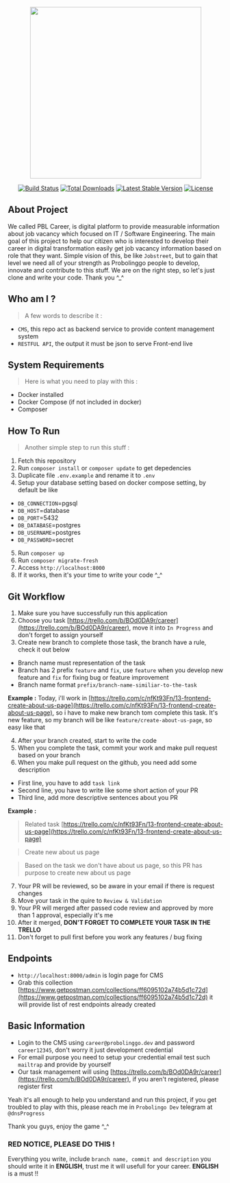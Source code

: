 <p align="center"><img src="https://res.cloudinary.com/dtfbvvkyp/image/upload/v1566331377/laravel-logolockup-cmyk-red.svg" width="400"></p>

<p align="center">
<a href="https://travis-ci.org/laravel/framework"><img src="https://travis-ci.org/laravel/framework.svg" alt="Build Status"></a>
<a href="https://packagist.org/packages/laravel/framework"><img src="https://poser.pugx.org/laravel/framework/d/total.svg" alt="Total Downloads"></a>
<a href="https://packagist.org/packages/laravel/framework"><img src="https://poser.pugx.org/laravel/framework/v/stable.svg" alt="Latest Stable Version"></a>
<a href="https://packagist.org/packages/laravel/framework"><img src="https://poser.pugx.org/laravel/framework/license.svg" alt="License"></a>
</p>

## About Project
We called PBL Career, is digital platform to provide measurable information about job vacancy which focused on IT / Software Engineering. The main goal of this project to help our citizen who is interested to develop their career in digital transformation easily get job vacancy information based on role that they want. Simple vision of this, be like `Jobstreet`, but to gain that level we need all of your strength as Probolinggo people to develop, innovate and contribute to this stuff. We are on the right step, so let's just clone and write your code. Thank you ^_^


## Who am I ?
> A few words to describe it :
* `CMS`, this repo act as backend service to provide content management system
* `RESTFUL API`, the output it must be json to serve Front-end live


## System Requirements
> Here is what you need to play with this :
* Docker installed
* Docker Compose (if not included in docker)
* Composer


## How To Run
> Another simple step to run this stuff :
1. Fetch this repository
2. Run `composer install` or `composer update` to get depedencies
3. Duplicate file `.env.example` and rename it to `.env`
4. Setup your database setting based on docker compose setting, by default be like
* `DB_CONNECTION`=pgsql
* `DB_HOST`=database
* `DB_PORT`=5432
* `DB_DATABASE`=postgres
* `DB_USERNAME`=postgres
* `DB_PASSWORD`=secret
5. Run `composer up`
6. Run `composer migrate-fresh`
7. Access `http://localhost:8000`
8. If it works, then it's your time to write your code ^_^


## Git Workflow 
1. Make sure you have successfully run this application
2. Choose you task [https://trello.com/b/BOd0DA9r/career](https://trello.com/b/BOd0DA9r/career), move it into `In Progress` and don't forget to assign yourself
3. Create new branch to complete those task, the branch have a rule, check it out below
* Branch name must representation of the task
* Branch has 2 prefix `feature` and `fix`, use `feature` when you develop new feature and `fix` for fixing bug or feature improvement
* Branch name format `prefix/branch-name-similiar-to-the-task`

**Example :**
Today, i'll work in [https://trello.com/c/nfKt93Fn/13-frontend-create-about-us-page](https://trello.com/c/nfKt93Fn/13-frontend-create-about-us-page), so i have to make new branch tom complete this task. It's new feature, so my branch will be like `feature/create-about-us-page`, so easy like that

4. After your branch created, start to write the code
5. When you complete the task, commit your work and make pull request based on your branch
6. When you make pull request on the github, you need add some description
* First line, you have to add `task link`
* Second line, you have to write like some short action of your PR
* Third line, add more descriptive sentences about you PR

**Example :** 
> Related task [https://trello.com/c/nfKt93Fn/13-frontend-create-about-us-page](https://trello.com/c/nfKt93Fn/13-frontend-create-about-us-page)

> Create new about us page

> Based on the task we don't have about us page, so this PR has purpose to create new about us page

7. Your PR will be reviewed, so be aware in your email if there is request changes
8. Move your task in the quire to `Review & Validation`
9. Your PR will merged after passed code review and approved by more than 1 approval, especially it's me
10. After it merged, **DON'T FORGET TO COMPLETE YOUR TASK IN THE TRELLO**
11. Don't forget to pull first before you work any features / bug fixing


## Endpoints
* `http://localhost:8000/admin` is login page for CMS
* Grab this collection [https://www.getpostman.com/collections/ff6095102a74b5d1c72d](https://www.getpostman.com/collections/ff6095102a74b5d1c72d)  it will provide list of rest endpoints already created


## Basic Information
* Login to the CMS using `career@probolinggo.dev` and password `career12345`, don't worry it just development credential
* For email purpose you need to setup your credential email test such `mailtrap` and provide by yourself
* Our task management will using [https://trello.com/b/BOd0DA9r/career](https://trello.com/b/BOd0DA9r/career), if you aren't registered, please register first


Yeah it's all enough to help you understand and run this project, if you get troubled to play with this, please reach me in `Probolingo Dev` telegram at `@dnsProgress`

Thank you guys, enjoy the game ^_^


### RED NOTICE, PLEASE DO THIS !
Everything you write, include `branch name, commit and description` you should write it in **ENGLISH**, trust me it will usefull for your career. **ENGLISH** is a must !!

